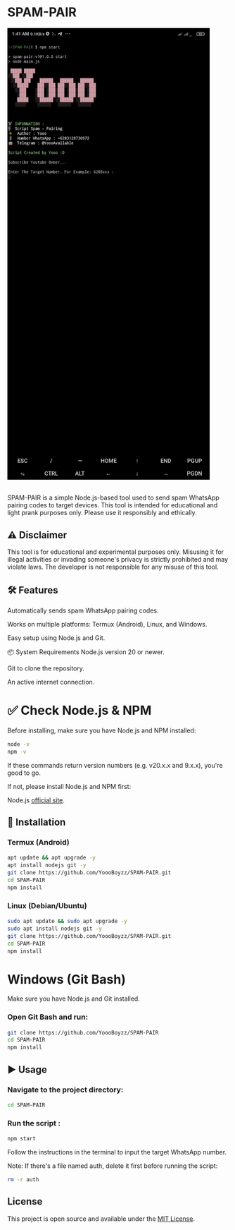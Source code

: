 
# SPAM-PAIR

![Banner](banner.png)

##

SPAM-PAIR is a simple Node.js-based tool used to send spam WhatsApp pairing codes to target devices. This tool is intended for educational and light prank purposes only. Please use it responsibly and ethically.

## ⚠️ Disclaimer
This tool is for educational and experimental purposes only.
Misusing it for illegal activities or invading someone's privacy is strictly prohibited and may violate laws. The developer is not responsible for any misuse of this tool.

## 🛠️ Features
Automatically sends spam WhatsApp pairing codes.

Works on multiple platforms: Termux (Android), Linux, and Windows.

Easy setup using Node.js and Git.

📦 System Requirements
Node.js version 20 or newer.

Git to clone the repository.

An active internet connection.

# ✅ Check Node.js & NPM
Before installing, make sure you have Node.js and NPM installed:

```bash
node -v
npm -v
```
If these commands return version numbers (e.g. v20.x.x and 9.x.x), you're good to go.

If not, please install Node.js and NPM first:

Node.js [official site](https://nodejs.org).

## 🚀 Installation
### Termux (Android)
```bash
apt update && apt upgrade -y
apt install nodejs git -y
git clone https://github.com/YoooBoyzz/SPAM-PAIR.git
cd SPAM-PAIR
npm install
```

### Linux (Debian/Ubuntu)
```bash
sudo apt update && sudo apt upgrade -y
sudo apt install nodejs git -y
git clone https://github.com/YoooBoyzz/SPAM-PAIR.git
cd SPAM-PAIR
npm install
```


# Windows (Git Bash)
Make sure you have Node.js and Git installed.

### Open Git Bash and run:

```bash
git clone https://github.com/YoooBoyzz/SPAM-PAIR
cd SPAM-PAIR
npm install
```


## ▶️ Usage
### Navigate to the project directory:

```bash
cd SPAM-PAIR
```

### Run the script :
```bash
npm start
```
Follow the instructions in the terminal to input the target WhatsApp number.


Note: If there's a file named auth, delete it first before running the script:

```bash
rm -r auth
```

## License

This project is open source and available under the [MIT License](LICENSE).

